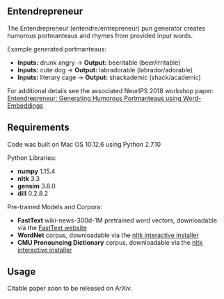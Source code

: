## Entendrepreneur

The Entendrepreneur (entendre/entrepreneur) pun generator creates humorous portmanteaus and rhymes from provided input words.

Example generated portmanteaus:

* **Inputs:** drunk angry → **Output:** beeritable (beer/irritable)
* **Inputs:** cute dog → **Output:** labradorable (labrador/adorable)
* **Inputs:** literary cage → **Output:** shackademic (shack/academic)

For additional details see the associated NeurIPS 2018 workshop paper: [Entendrepreneur: Generating Humorous Portmanteaus using Word-Embeddings](https://nips2018creativity.github.io/doc/entendrepreneur.pdf)

## Requirements

Code was built on Mac OS 10.12.6 using Python 2.7.10

Python Libraries:

* **numpy** 1.15.4
* **nltk** 3.3
* **gensim** 3.6.0
* **dill** 0.2.8.2

Pre-trained Models and Corpora:

* **FastText** wiki-news-300d-1M pretrained word vectors, downloadable via the [FastText website](https://fasttext.cc/docs/en/english-vectors.html)
* **WordNet** corpus, downloadable via the [nltk interactive installer](http://www.nltk.org/data.html)
* **CMU Pronouncing Dictionary** corpus, downloadable via the [nltk interactive installer](http://www.nltk.org/data.html)

## Usage

Citable paper soon to be released on ArXiv.
